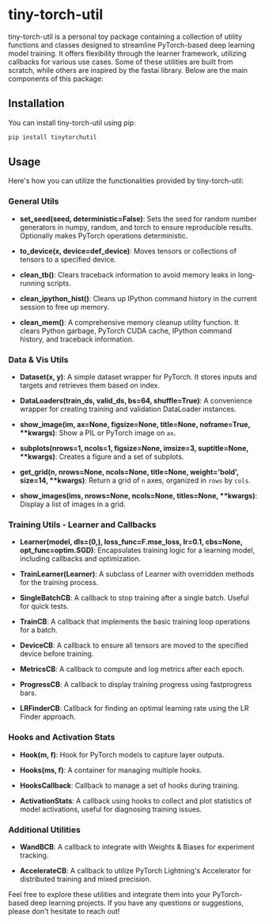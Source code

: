 # tiny-torch-util

tiny-torch-util is a personal toy package containing a collection of utility functions and classes designed to streamline PyTorch-based deep learning model training. It offers flexibility through the learner framework, utilizing callbacks for various use cases. Some of these utilities are built from scratch, while others are inspired by the fastai library. Below are the main components of this package:

## Installation

You can install tiny-torch-util using pip:

```bash
pip install tinytorchutil
```

## Usage

Here's how you can utilize the functionalities provided by tiny-torch-util:

### General Utils

- **set_seed(seed, deterministic=False)**: Sets the seed for random number generators in numpy, random, and torch to ensure reproducible results. Optionally makes PyTorch operations deterministic.

- **to_device(x, device=def_device)**: Moves tensors or collections of tensors to a specified device.

- **clean_tb()**: Clears traceback information to avoid memory leaks in long-running scripts.

- **clean_ipython_hist()**: Cleans up IPython command history in the current session to free up memory.

- **clean_mem()**: A comprehensive memory cleanup utility function. It clears Python garbage, PyTorch CUDA cache, IPython command history, and traceback information.

### Data & Vis Utils

- **Dataset(x, y)**: A simple dataset wrapper for PyTorch. It stores inputs and targets and retrieves them based on index.

- **DataLoaders(train_ds, valid_ds, bs=64, shuffle=True)**: A convenience wrapper for creating training and validation DataLoader instances.

- **show_image(im, ax=None, figsize=None, title=None, noframe=True, \*\*kwargs)**: Show a PIL or PyTorch image on `ax`.

- **subplots(nrows=1, ncols=1, figsize=None, imsize=3, suptitle=None, \*\*kwargs)**: Creates a figure and a set of subplots.

- **get_grid(n, nrows=None, ncols=None, title=None, weight='bold', size=14, \*\*kwargs)**: Return a grid of `n` axes, organized in `rows` by `cols`.

- **show_images(ims, nrows=None, ncols=None, titles=None, \*\*kwargs)**: Display a list of images in a grid.

### Training Utils - Learner and Callbacks

- **Learner(model, dls=(0,), loss_func=F.mse_loss, lr=0.1, cbs=None, opt_func=optim.SGD)**: Encapsulates training logic for a learning model, including callbacks and optimization.

- **TrainLearner(Learner)**: A subclass of Learner with overridden methods for the training process.

- **SingleBatchCB**: A callback to stop training after a single batch. Useful for quick tests.

- **TrainCB**: A callback that implements the basic training loop operations for a batch.

- **DeviceCB**: A callback to ensure all tensors are moved to the specified device before training.

- **MetricsCB**: A callback to compute and log metrics after each epoch.

- **ProgressCB**: A callback to display training progress using fastprogress bars.

- **LRFinderCB**: Callback for finding an optimal learning rate using the LR Finder approach.

### Hooks and Activation Stats

- **Hook(m, f)**: Hook for PyTorch models to capture layer outputs.

- **Hooks(ms, f)**: A container for managing multiple hooks.

- **HooksCallback**: Callback to manage a set of hooks during training.

- **ActivationStats**: A callback using hooks to collect and plot statistics of model activations, useful for diagnosing training issues.

### Additional Utilities

- **WandBCB**: A callback to integrate with Weights & Biases for experiment tracking.

- **AccelerateCB**: A callback to utilize PyTorch Lightning's Accelerator for distributed training and mixed precision.

Feel free to explore these utilities and integrate them into your PyTorch-based deep learning projects. If you have any questions or suggestions, please don't hesitate to reach out!
